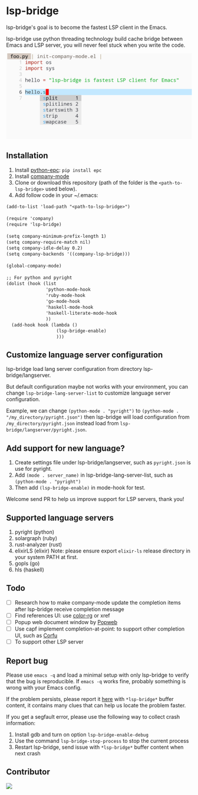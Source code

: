 # lsp-bridge

lsp-bridge's goal is to become the fastest LSP client in the Emacs.

lsp-bridge use python threading technology build cache bridge between Emacs and LSP server, you will never feel stuck when you write the code.

<img src="./screenshot.png">

## Installation

1. Install [python-epc](https://github.com/tkf/python-epc): `pip install epc`
2. Install [company-mode](https://github.com/company-mode/company-mode)
3. Clone or download this repository (path of the folder is the `<path-to-lsp-bridge>` used below).
4. Add follow code in your ~/.emacs:

```
(add-to-list 'load-path "<path-to-lsp-bridge>")

(require 'company)
(require 'lsp-bridge)

(setq company-minimum-prefix-length 1)
(setq company-require-match nil)
(setq company-idle-delay 0.2)
(setq company-backends '((company-lsp-bridge)))

(global-company-mode)

;; For python and pyright
(dolist (hook (list
               'python-mode-hook
               'ruby-mode-hook
               'go-mode-hook
               'haskell-mode-hook
               'haskell-literate-mode-hook
               ))
  (add-hook hook (lambda ()
                   (lsp-bridge-enable)
                   )))

```

## Customize language server configuration

lsp-bridge load lang server configuration from directory lsp-bridge/langserver.

But default configuration maybe not works with your environment, you can change `lsp-bridge-lang-server-list` to customize language server configuration.

Example, we can change `(python-mode . "pyright")` to `(python-mode . "/my_directory/pyright.json")` then lsp-bridge will load configuration from `/my_directory/pyright.json` instead load from `lsp-bridge/langserver/pyright.json`.

## Add support for new language?

1. Create settings file under lsp-bridge/langserver, such as `pyright.json` is use for pyright.
2. Add `(mode . server_name)` in lsp-bridge-lang-server-list, such as `(python-mode . "pyright")`
3. Then add `(lsp-bridge-enable)` in mode-hook for test.

Welcome send PR to help us improve support for LSP servers, thank you!

## Supported language servers

1. pyright (python)
2. solargraph (ruby)
3. rust-analyzer (rust)
4. elixirLS (elixir) Note: please ensure export `elixir-ls` release directory in your system PATH at first.
5. gopls (go)
6. hls (haskell)

## Todo

- [ ] Research how to make company-mode update the completion items after lsp-bridge receive completion message
- [ ] Find references UI: use [color-rg](https://github.com/manateelazycat/color-rg) or xref
- [ ] Popup web document window by [Popweb](https://github.com/manateelazycat/popweb)
- [ ] Use capf implement completion-at-point: to support other completion UI, such as [Corfu](https://github.com/minad/corfu)
- [ ] To support other LSP server

## Report bug

Please use `emacs -q` and load a minimal setup with only lsp-bridge to verify that the bug is reproducible. If `emacs -q` works fine, probably something is wrong with your Emacs config.

If the problem persists, please report it [here](https://github.com/manateelazycat/lsp-bridge/issues/new) with `*lsp-bridge*` buffer content, it contains many clues that can help us locate the problem faster.

If you get a segfault error, please use the following way to collect crash information:

1. Install gdb and turn on option `lsp-bridge-enable-debug`
2. Use the command `lsp-bridge-stop-process` to stop the current process
3. Restart lsp-bridge, send issue with `*lsp-bridge*` buffer content when next crash

## Contributor

<a href = "https://github.com/manateelazycat/lsp-bridge/graphs/contributors">
  <img src = "https://contrib.rocks/image?repo=manateelazycat/lsp-bridge"/>
</a>
